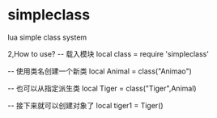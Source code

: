 # simpleclass
lua simple class system


2,How to use?
-- 载入模块
local class = require 'simpleclass'

-- 使用类名创建一个新类
local Animal = class("Animao")

-- 也可以从指定派生类
local Tiger = class("Tiger",Animal)

-- 接下来就可以创建对象了
local tiger1 = Tiger()

